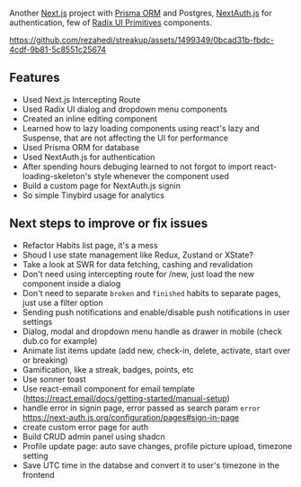 Another [Next.js](https://nextjs.org/) project with [Prisma ORM](https://www.prisma.io/) and Postgres, [NextAuth.js](https://next-auth.js.org/) for authentication, few of [Radix UI Primitives](https://www.radix-ui.com/primitives/docs/primitives/overview) components.

https://github.com/rezahedi/streakup/assets/1499349/0bcad31b-fbdc-4cdf-9b81-5c8551c25674

## Features
- Used Next.js Intercepting Route
- Used Radix UI dialog and dropdown menu components
- Created an inline editing component
- Learned how to lazy loading components using react's lazy and Suspense, that are not affecting the UI for performance
- Used Prisma ORM for database
- Used NextAuth.js for authentication
- After spending hours debuging learned to not forgot to import react-loading-skeleton's style whenever the component used
- Build a custom page for NextAuth.js signin
- So simple Tinybird usage for analytics

## Next steps to improve or fix issues
- Refactor Habits list page, it's a mess
- Shoud I use state management like Redux, Zustand or XState?
- Take a look at SWR for data fetching, cashing and revalidation
- Don't need using intercepting route for /new, just load the new component inside a dialog
- Don't need to separate `broken` and `finished` habits to separate pages, just use a filter option
- Sending push notifications and enable/disable push notifications in user settings
- Dialog, modal and dropdown menu handle as drawer in mobile (check dub.co for example)
- Animate list items update (add new, check-in, delete, activate, start over or breaking)
- Gamification, like a streak, badges, points, etc
- Use sonner toast
- Use react-email component for email template (https://react.email/docs/getting-started/manual-setup)
- handle error in signin page, error passed as search param `error` https://next-auth.js.org/configuration/pages#sign-in-page
- create custom error page for auth
- Build CRUD admin panel using shadcn
- Profile update page: auto save changes, profile picture upload, timezone setting
- Save UTC time in the databse and convert it to user's timezone in the frontend